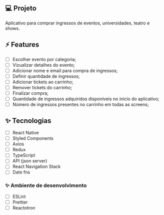 ## 💻 Projeto
Aplicativo para comprar ingressos de eventos, universidades, teatro e shows. 

## ⚡️ Features

-   [ ] Escolher evento por categoria;
-   [ ] Vizualizar detalhes do evento;
-   [ ] Adicionar nome e email para compra de ingressos;
-   [ ] Definir quantidade de ingressos;
-   [ ] Adicionar tickets ao carrinho;
-   [ ] Remover tickets do carrinho;
-   [ ] Finalizar compra;
-   [ ] Quantidade de ingressos adquiridos disponíveis no início do aplicativo;
-   [ ] Número de ingressos presentes no carrinho em todas as screens;

## ✨ Tecnologias

-   [ ] React Native
-   [ ] Styled Components
-   [ ] Axios
-   [ ] Redux
-   [ ] TypeScript
-   [ ] API (json server)
-   [ ] React Navigation Stack
-   [ ] Date fns

### ✨ Ambiente de desenvolvimento
-   [ ] ESLint
-   [ ] Prettier
-   [ ] Reactotron
